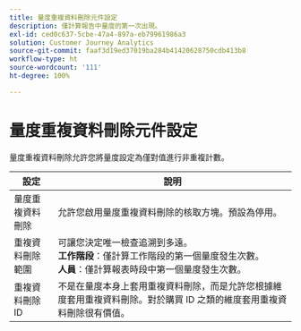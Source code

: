 ```yaml
---
title: 量度重複資料刪除元件設定
description: 僅計算報告中量度的第一次出現。
exl-id: ced0c637-5cbe-47a4-897a-eb79961986a3
solution: Customer Journey Analytics
source-git-commit: faaf3d19ed37019ba284b41420628750cdb413b8
workflow-type: ht
source-wordcount: '111'
ht-degree: 100%

---
```


# 量度重複資料刪除元件設定

量度重複資料刪除允許您將量度設定為僅對值進行非重複計數。

| 設定 | 說明 |
| --- | --- |
| 量度重複資料刪除 | 允許您啟用量度重複資料刪除的核取方塊。預設為停用。 |
| 重複資料刪除範圍 | 可讓您決定唯一檢查追溯到多遠。<br>**工作階段**：僅計算工作階段的第一個量度發生次數。<br>**人員**：僅計算報表時段中第一個量度發生次數。 |
| 重複資料刪除 ID | 不是在量度本身上套用重複資料刪除，而是允許您根據維度套用重複資料刪除。對於購買 ID 之類的維度套用重複資料刪除很有價值。 |
